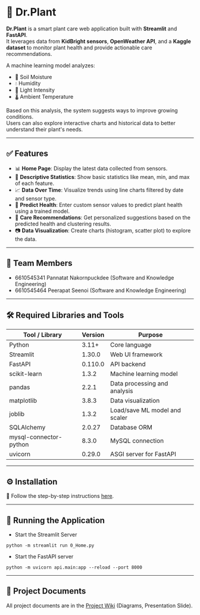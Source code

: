 # 🌿 Dr.Plant

**Dr.Plant** is a smart plant care web application built with **Streamlit** and **FastAPI**.  
It leverages data from **KidBright sensors**, **OpenWeather API**, and a **Kaggle dataset** to monitor plant health and provide actionable care recommendations.

A machine learning model analyzes:
- 🌱 Soil Moisture  
- 💧 Humidity  
- 🔆 Light Intensity  
- 🌡️ Ambient Temperature  

Based on this analysis, the system suggests ways to improve growing conditions.  
Users can also explore interactive charts and historical data to better understand their plant's needs.

---

## ✅ Features

- 📊 **Home Page**: Display the latest data collected from sensors.
- 🧮 **Descriptive Statistics**: Show basic statistics like mean, min, and max of each feature.
- 📈 **Data Over Time**: Visualize trends using line charts filtered by date and sensor type.
- 🤖 **Predict Health**: Enter custom sensor values to predict plant health using a trained model.
- 🌱 **Care Recommendations**: Get personalized suggestions based on the predicted health and clustering results.
- 📷 **Data Visualization**: Create charts (histogram, scatter plot) to explore the data.

---
## 👥 Team Members
- 6610545341 Pannatat Nakornpuckdee (Software and Knowledge Engineering)
- 6610545464 Peerapat Seenoi (Software and Knowledge Engineering)
---


## 🛠️ Required Libraries and Tools

| Tool / Library       | Version     | Purpose                                |
|----------------------|-------------|----------------------------------------|
| Python               | 3.11+       | Core language                          |
| Streamlit            | 1.30.0      | Web UI framework                       |
| FastAPI              | 0.110.0     | API backend                            |
| scikit-learn         | 1.3.2       | Machine learning model                 |
| pandas               | 2.2.1       | Data processing and analysis           |
| matplotlib           | 3.8.3       | Data visualization                     |
| joblib               | 1.3.2       | Load/save ML model and scaler          |
| SQLAlchemy           | 2.0.27      | Database ORM                           |
| mysql-connector-python | 8.3.0     | MySQL connection                       |
| uvicorn              | 0.29.0      | ASGI server for FastAPI                |

---
## ⚙️ Installation

📄 Follow the step-by-step instructions [here](./Installation.md).

---

## 🚀 Running the Application

- Start the Streamlit Server
```
python -m streamlit run 0_Home.py
 ```

- Start the FastAPI server
```
python -m uvicorn api.main:app --reload --port 8000
 ```

---
## 📃 Project Documents
All project documents are in the [Project Wiki](../../wiki/Home) (Diagrams, Presentation Slide).
